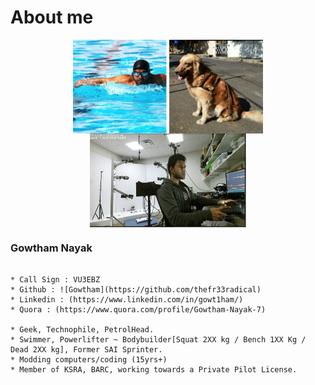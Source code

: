 
# About me
<p align="center">
  <img src="docs/images/swim.bmp" align="center" width="150" height ="150" title="Gowtham nayak">
 <img src="docs/images/sw_github.png" align="center" width="150" height ="150" title="Gowtham nayak">
  <img src="docs/images/vr_labs_gowtham.png" align="center" width="250" height ="150" title="Gowtham nayak">
  </p>

  
### Gowtham Nayak
```

* Call Sign : VU3EBZ
* Github : ![Gowtham](https://github.com/thefr33radical)
* Linkedin : (https://www.linkedin.com/in/gowt1ham/)
* Quora : (https://www.quora.com/profile/Gowtham-Nayak-7)

* Geek, Technophile, PetrolHead.
* Swimmer, Powerlifter ~ Bodybuilder[Squat 2XX kg / Bench 1XX Kg / Dead 2XX kg], Former SAI Sprinter.
* Modding computers/coding (15yrs+)
* Member of KSRA, BARC, working towards a Private Pilot License.

```

